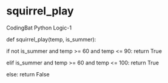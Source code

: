 # squirrel_play
CodingBat Python Logic-1

def squirrel_play(temp, is_summer):
  
  if not is_summer and temp >= 60 and temp <= 90:
    return True
  
  elif is_summer and temp >= 60 and temp <= 100:
    return True
  
  else:
    return False
